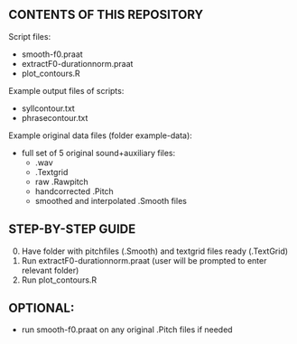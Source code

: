 ## CONTENTS OF THIS REPOSITORY

Script files:
- smooth-f0.praat 
- extractF0-durationnorm.praat
- plot_contours.R

Example output files of scripts: 
- syllcontour.txt
- phrasecontour.txt

Example original data files (folder example-data):
- full set of 5 original sound+auxiliary files: 
  - .wav
  - .Textgrid
  - raw .Rawpitch
  - handcorrected .Pitch
  - smoothed and interpolated .Smooth files
  
  
## STEP-BY-STEP GUIDE 
0. Have folder with pitchfiles (.Smooth) and textgrid files ready (.TextGrid)
1. Run extractF0-durationnorm.praat (user will be prompted to enter relevant folder)
2. Run plot_contours.R

## OPTIONAL:
- run smooth-f0.praat on any original .Pitch files if needed
